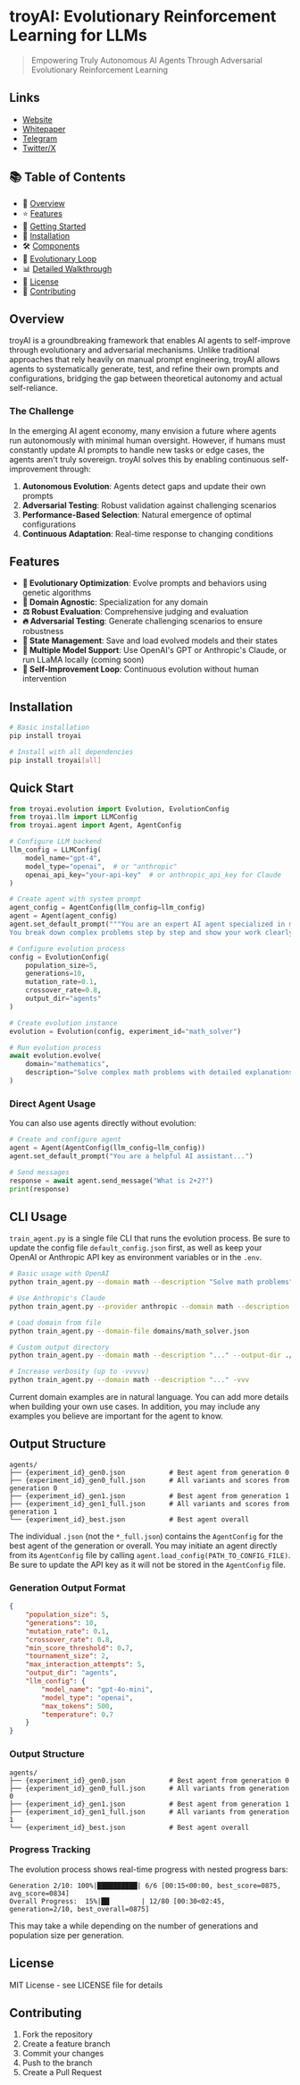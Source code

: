 # troyAI: Evolutionary Reinforcement Learning for LLMs

> Empowering Truly Autonomous AI Agents Through Adversarial Evolutionary Reinforcement Learning

## Links

- [Website](https://www.troyai.org/)
- [Whitepaper](https://docs.troyai.org/)
- [Telegram](https://t.me/Troy_ai_Agent)
- [Twitter/X](https://x.com/Troycoin_AI)

## 📚 Table of Contents

- 🎯 [Overview](#overview)
- ⭐ [Features](#features)
- 🚀 [Getting Started](#getting-started)
- 🔧 [Installation](#installation)
- 🛠️ [Components](#components)
- 🧬 [Evolutionary Loop](#evolutionary-loop)
- 📊 [Detailed Walkthrough](#detailed-walkthrough)
- 📄 [License](#license)
- 🤝 [Contributing](#contributing)

## Overview

troyAI is a groundbreaking framework that enables AI agents to self-improve through evolutionary and adversarial mechanisms. Unlike traditional approaches that rely heavily on manual prompt engineering, troyAI allows agents to systematically generate, test, and refine their own prompts and configurations, bridging the gap between theoretical autonomy and actual self-reliance.

### The Challenge

In the emerging AI agent economy, many envision a future where agents run autonomously with minimal human oversight. However, if humans must constantly update AI prompts to handle new tasks or edge cases, the agents aren't truly sovereign. troyAI solves this by enabling continuous self-improvement through:

1. **Autonomous Evolution**: Agents detect gaps and update their own prompts
2. **Adversarial Testing**: Robust validation against challenging scenarios
3. **Performance-Based Selection**: Natural emergence of optimal configurations
4. **Continuous Adaptation**: Real-time response to changing conditions

## Features

- **🧬 Evolutionary Optimization**: Evolve prompts and behaviors using genetic algorithms
- **🎯 Domain Agnostic**: Specialization for any domain
- **⚖️ Robust Evaluation**: Comprehensive judging and evaluation
- **🔥 Adversarial Testing**: Generate challenging scenarios to ensure robustness
- **💾 State Management**: Save and load evolved models and their states
- **🔄 Multiple Model Support**: Use OpenAI's GPT or Anthropic's Claude, or run LLaMA locally (coming soon)
- **🤖 Self-Improvement Loop**: Continuous evolution without human intervention

## Installation

```bash
# Basic installation
pip install troyai

# Install with all dependencies
pip install troyai[all]
```

## Quick Start

```python
from troyai.evolution import Evolution, EvolutionConfig
from troyai.llm import LLMConfig
from troyai.agent import Agent, AgentConfig

# Configure LLM backend
llm_config = LLMConfig(
    model_name="gpt-4",
    model_type="openai",  # or "anthropic"
    openai_api_key="your-api-key"  # or anthropic_api_key for Claude
)

# Create agent with system prompt
agent_config = AgentConfig(llm_config=llm_config)
agent = Agent(agent_config)
agent.set_default_prompt("""You are an expert AI agent specialized in mathematics.
You break down complex problems step by step and show your work clearly.""")

# Configure evolution process
config = EvolutionConfig(
    population_size=5,
    generations=10,
    mutation_rate=0.1,
    crossover_rate=0.8,
    output_dir="agents"
)

# Create evolution instance
evolution = Evolution(config, experiment_id="math_solver")

# Run evolution process
await evolution.evolve(
    domain="mathematics",
    description="Solve complex math problems with detailed explanations"
)
```

### Direct Agent Usage

You can also use agents directly without evolution:

```python
# Create and configure agent
agent = Agent(AgentConfig(llm_config=llm_config))
agent.set_default_prompt("You are a helpful AI assistant...")

# Send messages
response = await agent.send_message("What is 2+2?")
print(response)
```

## CLI Usage

`train_agent.py` is a single file CLI that runs the evolution process. Be sure to update the config file `default_config.json` first, as well as keep your OpenAI or Anthropic API key as environment variables or in the `.env`. 
```bash
# Basic usage with OpenAI
python train_agent.py --domain math --description "Solve math problems" -v

# Use Anthropic's Claude
python train_agent.py --provider anthropic --domain math --description "Solve math problems"

# Load domain from file
python train_agent.py --domain-file domains/math_solver.json

# Custom output directory
python train_agent.py --domain math --description "..." --output-dir ./my_agents

# Increase verbosity (up to -vvvvv)
python train_agent.py --domain math --description "..." -vvv
```
Current domain examples are in natural language. You can add more details when building your own use cases. In addition, you may include any examples you believe are important for the agent to know. 

## Output Structure

```
agents/
├── {experiment_id}_gen0.json           # Best agent from generation 0
├── {experiment_id}_gen0_full.json      # All variants and scores from generation 0
├── {experiment_id}_gen1.json           # Best agent from generation 1
├── {experiment_id}_gen1_full.json      # All variants and scores from generation 1
└── {experiment_id}_best.json           # Best agent overall
```
The individual `.json` (not the `*_full.json`) contains the `AgentConfig` for the best agent of the generation or overall. You may initiate an agent directly from its `AgentConfig` file by calling `agent.load_config(PATH_TO_CONFIG_FILE)`. Be sure to update the API key as it will not be stored in the `AgentConfig` file.

### Generation Output Format

```json
{
    "population_size": 5,
    "generations": 10,
    "mutation_rate": 0.1,
    "crossover_rate": 0.8,
    "min_score_threshold": 0.7,
    "tournament_size": 2,
    "max_interaction_attempts": 5,
    "output_dir": "agents",
    "llm_config": {
        "model_name": "gpt-4o-mini",
        "model_type": "openai",
        "max_tokens": 500,
        "temperature": 0.7
    }
}
```

### Output Structure

```
agents/
├── {experiment_id}_gen0.json           # Best agent from generation 0
├── {experiment_id}_gen0_full.json      # All variants from generation 0
├── {experiment_id}_gen1.json           # Best agent from generation 1
├── {experiment_id}_gen1_full.json      # All variants from generation 1
└── {experiment_id}_best.json           # Best agent overall
```

### Progress Tracking

The evolution process shows real-time progress with nested progress bars:
```
Generation 2/10: 100%|██████████| 6/6 [00:15<00:00, best_score=0875, avg_score=0834]
Overall Progress:  15%|██        | 12/80 [00:30<02:45, generation=2/10, best_overall=0875]
```
This may take a while depending on the number of generations and population size per generation.

## License

MIT License - see LICENSE file for details

## Contributing

1. Fork the repository
2. Create a feature branch
3. Commit your changes
4. Push to the branch
5. Create a Pull Request
